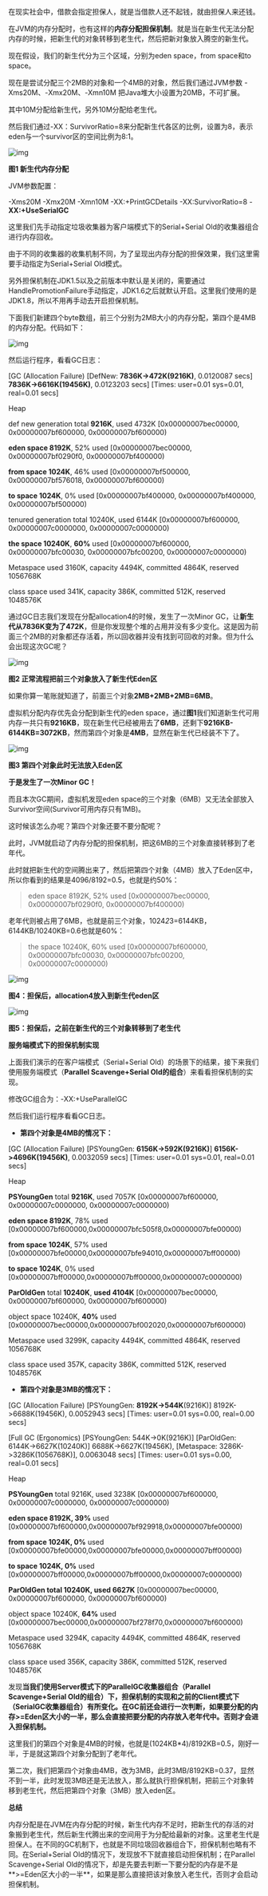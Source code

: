 在现实社会中，借款会指定担保人，就是当借款人还不起钱，就由担保人来还钱。

在JVM的内存分配时，也有这样的**内存分配担保机制**。就是当在新生代无法分配内存的时候，把新生代的对象转移到老生代，然后把新对象放入腾空的新生代。

现在假设，我们的新生代分为三个区域，分别为eden space，from space和to space。

现在是尝试分配三个2MB的对象和一个4MB的对象，然后我们通过JVM参数 -Xms20M、-Xmx20M、-Xmn10M 把Java堆大小设置为20MB，不可扩展。

其中10M分配给新生代，另外10M分配给老生代。

然后我们通过-XX：SurvivorRatio=8来分配新生代各区的比例，设置为8，表示eden与一个survivor区的空间比例为8:1。

![img](https://ask.qcloudimg.com/http-save/yehe-1513179/80ixkks8i8.jpeg?imageView2/2/w/1620)

**图1 新生代内存分配**

JVM参数配置：

-Xms20M -Xmx20M -Xmn10M -XX:+PrintGCDetails -XX:SurvivorRatio=8 -**XX:+UseSerialGC**

这里我们先手动指定垃圾收集器为客户端模式下的Serial+Serial Old的收集器组合进行内存回收。

由于不同的收集器的收集机制不同，为了呈现出内存分配的担保效果，我们这里需要手动指定为Serial+Serial Old模式。

另外担保机制在JDK1.5以及之前版本中默认是关闭的，需要通过HandlePromotionFailure手动指定，JDK1.6之后就默认开启。这里我们使用的是JDK1.8，所以不用再手动去开启担保机制。

下面我们新建四个byte数组，前三个分别为2MB大小的内存分配，第四个是4MB的内存分配。代码如下：

![img](https://ask.qcloudimg.com/http-save/yehe-1513179/cp4qjtqx4k.jpeg?imageView2/2/w/1620)

然后运行程序，看看GC日志：

[GC (Allocation Failure) [DefNew: **7836K->472K(9216K)**, 0.0120087 secs] **7836K->6616K(19456K)**, 0.0123203 secs] [Times: user=0.01 sys=0.01, real=0.01 secs]

Heap

def new generation total **9216K**, used 4732K [0x00000007bec00000, 0x00000007bf600000, 0x00000007bf600000)

**eden space 8192K**, 52% used [0x00000007bec00000, 0x00000007bf0290f0, 0x00000007bf400000)

**from space 1024K**, 46% used [0x00000007bf500000, 0x00000007bf576018, 0x00000007bf600000)

**to space 1024K**, 0% used [0x00000007bf400000, 0x00000007bf400000, 0x00000007bf500000)

tenured generation total 10240K, used 6144K [0x00000007bf600000, 0x00000007c0000000, 0x00000007c0000000)

**the space 10240K**, **60%** used [0x00000007bf600000, 0x00000007bfc00030, 0x00000007bfc00200, 0x00000007c0000000)

Metaspace used 3160K, capacity 4494K, committed 4864K, reserved 1056768K

class space used 341K, capacity 386K, committed 512K, reserved 1048576K

通过GC日志我们发现在分配allocation4的时候，发生了一次Minor GC，让**新生代从7836K变为了472K**，但是你发现整个堆的占用并没有多少变化。这是因为前面三个2MB的对象都还存活着，所以回收器并没有找到可回收的对象。但为什么会出现这次GC呢？

![img](https://ask.qcloudimg.com/http-save/yehe-1513179/y0rouf2rqs.jpeg?imageView2/2/w/1620)

**图2 正常流程把前三个对象放入了新生代Eden区**

如果你算一笔账就知道了，前面三个对象**2MB+2MB+2MB=6MB**。

虚拟机分配内存优先会分配到新生代的eden space，通过**图1**我们知道新生代可用内存一共只有**9216KB**，现在新生代已经被用去了**6MB**，还剩下**9216KB-6144KB=3072KB**，然而第四个对象是**4MB**，显然在新生代已经装不下了。

![img](https://ask.qcloudimg.com/http-save/yehe-1513179/aag8x3jcsi.jpeg?imageView2/2/w/1620)

**图3 第四个对象此时无法放入Eden区**

**于是发生了一次Minor GC！**

而且本次GC期间，虚拟机发现eden space的三个对象（6MB）又无法全部放入Survivor空间(Survivor可用内存只有1MB)。

这时候该怎么办呢？第四个对象还要不要分配呢？

此时，JVM就启动了内存分配的担保机制，把这6MB的三个对象直接转移到了老年代。

此时就把新生代的空间腾出来了，然后把第四个对象（4MB）放入了Eden区中，所以你看到的结果是4096/8192=0.5，也就是约50%：

> eden space 8192K, 52% used [0x00000007bec00000, 0x00000007bf0290f0, 0x00000007bf400000)

老年代则被占用了6MB，也就是前三个对象，1024*2*3=6144KB，6144KB/10240KB=0.6也就是60%：

> the space 10240K, 60% used [0x00000007bf600000, 0x00000007bfc00030, 0x00000007bfc00200, 0x00000007c0000000)

![img](https://ask.qcloudimg.com/http-save/yehe-1513179/nmfk55in5o.jpeg?imageView2/2/w/1620)

**图4：担保后，allocation4放入到新生代eden区**

![img](https://ask.qcloudimg.com/http-save/yehe-1513179/jbit16fsrd.jpeg?imageView2/2/w/1620)

**图5：担保后，之前在新生代的三个对象转移到了老生代**

**服务端模式下的担保机制实现**

上面我们演示的在客户端模式（Serial+Serial Old）的场景下的结果，接下来我们使用服务端模式（**Parallel Scavenge+Serial Old的组合**）来看看担保机制的实现。

修改GC组合为：-XX:+UseParallelGC

然后我们运行程序看看GC日志。

- **第四个对象是4MB的情况下：**

[GC (Allocation Failure) [PSYoungGen: **6156K->592K(9216K)**] **6156K->4696K(19456K)**, 0.0032059 secs] [Times: user=0.01 sys=0.01, real=0.01 secs]

Heap

**PSYoungGen** total **9216K**, used 7057K [0x00000007bf600000, 0x00000007c0000000, 0x00000007c0000000)

**eden space 8192K**, 78% used [0x00000007bf600000,0x00000007bfc505f8,0x00000007bfe00000)

**from space 1024K**, 57% used [0x00000007bfe00000,0x00000007bfe94010,0x00000007bff00000)

**to space 1024K**, 0% used [0x00000007bff00000,0x00000007bff00000,0x00000007c0000000)

**ParOldGen** total **10240K**, **used 4104K** [0x00000007bec00000, 0x00000007bf600000, 0x00000007bf600000)

object space 10240K, **40%** used [0x00000007bec00000,0x00000007bf002020,0x00000007bf600000)

Metaspace used 3299K, capacity 4494K, committed 4864K, reserved 1056768K

class space used 357K, capacity 386K, committed 512K, reserved 1048576K

- **第四个对象是3MB的情况下：**

[GC (Allocation Failure) [PSYoungGen: **8192K->544K**(9216K)] 8192K->6688K(19456K), 0.0052943 secs] [Times: user=0.01 sys=0.00, real=0.00 secs]

[Full GC (Ergonomics) [PSYoungGen: 544K->0K(9216K)] [ParOldGen: 6144K->6627K(10240K)] 6688K->6627K(19456K), [Metaspace: 3286K->3286K(1056768K)], 0.0063048 secs] [Times: user=0.01 sys=0.00, real=0.01 secs]

Heap

**PSYoungGen** total 9216K, used 3238K [0x00000007bf600000, 0x00000007c0000000, 0x00000007c0000000)

**eden space 8192K, 39%** used [0x00000007bf600000,0x00000007bf929918,0x00000007bfe00000)

**from space 1024K, 0%** used [0x00000007bfe00000,0x00000007bfe00000,0x00000007bff00000)

**to space 1024K, 0%** used [0x00000007bff00000,0x00000007bff00000,0x00000007c0000000)

**ParOldGen total 10240K, used 6627K** [0x00000007bec00000, 0x00000007bf600000, 0x00000007bf600000)

object space 10240K, **64%** used [0x00000007bec00000,0x00000007bf278f70,0x00000007bf600000)

Metaspace used 3294K, capacity 4494K, committed 4864K, reserved 1056768K

class space used 356K, capacity 386K, committed 512K, reserved 1048576K

发现**当我们使用Server模式下的ParallelGC收集器组合（Parallel Scavenge+Serial Old的组合）下，担保机制的实现和之前的Client模式下（SerialGC收集器组合）有所变化。在GC前还会进行一次判断，如果要分配的内存>=Eden区大小的一半，那么会直接把要分配的内存放入老年代中。否则才会进入担保机制。**

这里我们的第四个对象是4MB的时候，也就是(1024KB*4)/8192KB=0.5，刚好一半，于是就这第四个对象分配到了老年代。

第二次，我们把第四个对象由4MB，改为3MB，此时3MB/8192KB=0.37，显然不到一半，此时发现3MB还是无法放入，那么就执行担保机制，把前三个对象转移到老生代，然后把第四个对象（3MB）放入eden区。

**总结**

内存分配是在JVM在内存分配的时候，新生代内存不足时，把新生代的存活的对象搬到老生代，然后新生代腾出来的空间用于为分配给最新的对象。这里老生代是担保人。在不同的GC机制下，也就是不同垃圾回收器组合下，担保机制也略有不同。在Serial+Serial Old的情况下，发现放不下就直接启动担保机制；在Parallel Scavenge+Serial Old的情况下，却是先要去判断一下要分配的内存是不是**>=Eden区大小的一半**，如果是那么直接把该对象放入老生代，否则才会启动担保机制。